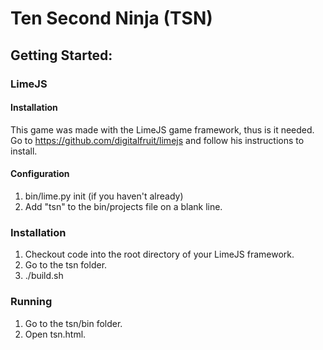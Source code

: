 # Ten Second Ninja (TSN)
## Getting Started:

### LimeJS 

#### Installation
This game was made with the LimeJS game framework, thus is it needed.
Go to <https://github.com/digitalfruit/limejs> and follow his instructions to install.

#### Configuration
1. bin/lime.py init (if you haven't already)
2. Add "tsn" to the bin/projects file on a blank line. 

### Installation 
1. Checkout code into the root directory of your LimeJS framework.
2. Go to the tsn folder.
3. ./build.sh

### Running
1. Go to the tsn/bin folder.
2. Open tsn.html.
